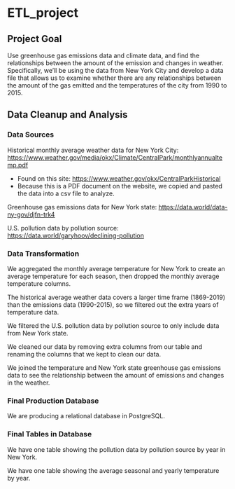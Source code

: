 # ETL_project #

## Project Goal ##
Use greenhouse gas emissions data and climate data, and find the relationships between the amount of the emission and changes in weather. Specifically, we’ll be using the data from New York City and develop a data file that allows us to examine whether there are any relationships between the amount of the gas emitted and the temperatures of the city from 1990 to 2015.

## Data Cleanup and Analysis ##

### Data Sources ###
Historical monthly average weather data for New York City: https://www.weather.gov/media/okx/Climate/CentralPark/monthlyannualtemp.pdf
* Found on this site: https://www.weather.gov/okx/CentralParkHistorical
* Because this is a PDF document on the website, we copied and pasted the data into a csv file to analyze.

Greenhouse gas emissions data for New York state: https://data.world/data-ny-gov/djfn-trk4

U.S. pollution data by pollution source: https://data.world/garyhoov/declining-pollution

### Data Transformation ###
We aggregated the monthly average temperature for New York to create an average temperature for each season, then dropped the monthly average temperature columns.

The historical average weather data covers a larger time frame (1869-2019) than the emissions data (1990-2015), so we filtered out the extra years of temperature data.

We filtered the U.S. pollution data by pollution source to only include data from New York state.

We cleaned our data by removing extra columns from our table and renaming the columns that we kept to clean our data.

We joined the temperature and New York state greenhouse gas emissions data to see the relationship between the amount of emissions and changes in the weather.

### Final Production Database ###
We are producing a relational database in PostgreSQL.

### Final Tables in Database ###
We have one table showing the pollution data by pollution source by year in New York.

We have one table showing the average seasonal and yearly temperature by year.
